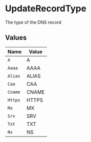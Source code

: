 # UpdateRecordType

The type of the DNS record


## Values

| Name    | Value   |
| ------- | ------- |
| `A`     | A       |
| `Aaaa`  | AAAA    |
| `Alias` | ALIAS   |
| `Caa`   | CAA     |
| `Cname` | CNAME   |
| `Https` | HTTPS   |
| `Mx`    | MX      |
| `Srv`   | SRV     |
| `Txt`   | TXT     |
| `Ns`    | NS      |